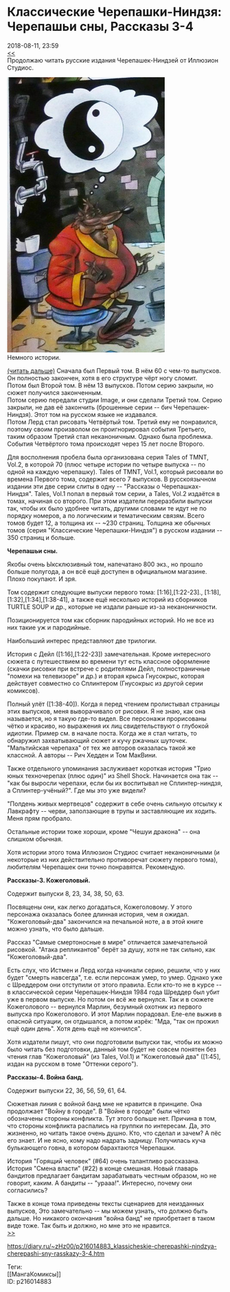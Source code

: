 Классические Черепашки-Ниндзя: Черепашьи сны, Рассказы 3-4
===========================================================

   
 2018-08-11, 23:59   
   [<<](Черепашки-ниндзя%20(1984)%20--%20Вторая%20жизнь,%20Слепое%20зрение)    
 Продолжаю читать русские издания Черепашек-Ниндзей от Иллюзион Студиос.   
   
   [![](pics/lE29CPfl.jpg)](https://i.imgur.com/lE29CPf.jpg)     
 Немного истории.   
   
  [(читать дальше)](https://zHz00.diary.ru/p216014883.htm?index=1#linkmore216014883m1)    Сначала был Первый том. В нём 60 с чем-то выпусков. Он полностью закончен, хотя в его структуре чёрт ногу сломит.   
 Потом был Второй том. В нём 13 выпусков. Потом серию закрыли, но сюжет получился законченным.   
 Потом серию передали студии Image, и они сделали Третий том. Серию закрыли, не дав её закончить (брошенные серии -- бич Черепашек-Ниндзя). Этот том на русском языке не издавался.   
 Потом Лерд стал рисовать Четвёртый том. Третий ему не понравился, поэтому своим произволом он проигнорировал события Третьего, таким образом Третий стал неканоничным. Однако была проблемка. События Четвёртого тома происходят через 15 лет после Второго.   
   
 Для восполнения пробела была организована серия Tales of TMNT, Vol.2, в которой 70 (плюс четыре истории по четыре выпуска -- по одной на каждую черепашку). Tales of TMNT, Vol.1, который рисовали во времена Первого тома, содержит всего 7 выпусков. В русскоязычном издании эти две серии слиты в одну -- "Рассказы о Черепашках-Ниндзя". Tales, Vol.1 попал в первый том серии, а Tales, Vol.2 издаётся в томах, начиная со второго. При этом издатели переразбили выпуски так, чтобы их было удобнее читать, другими словами те идут не по порядку номеров, а по логическим и тематическим связям. Всего томов будет 12, а толщина их -- ~230 страниц. Толщина же обычных томов (серия "Классические Черепашки-Ниндзя") в русском издании -- 350 страниц и больше.   
   
  **Черепашьи сны.**    
   
 Якобы очень Ыксклюзивный том, напечатано 800 экз., но прошло больше полугода, а он всё ещё доступен в официальном магазине. Плохо покупают. И зря.   
   
 Том содержит следующие выпуски первого тома: [1:16],[1:22-23]., [1:18],[1:32],[1:34],[1:38-41], а также ещё несколько историй из сборников TURTLE SOUP и др., которые не издали раньше из-за неканоничности.   
   
 Позиционируется том как сборник пародийных историй. Но не все из них такие уж и пародийные.   
   
 Наибольший интерес представляют две трилогии.   
   
 История с Дейл ([1:16],[1:22-23]) замечательная. Кроме интересного сюжета с путешествием во времени тут есть классное оформление (скачки рисовки при встрече с родителями Дейл, полностраничные "помехи на телевизоре" и др.) и вторая крыса Гнусокрыс, которая действует совместно со Сплинтером (Гнусокрыс из другой серии комиксов).   
   
 Полный улёт ([1:38-40]). Когда я перед чтением пролистывал страницы этих выпусков, меня выворачивало от рисовки. Я не знаю, как она называется, но я такую где-то видел. Все персонажи прорисованы чётко и красиво, но выражения их лиц свидетельствуют о глубокой идиотии. Пример см. в начале поста. Когда же я стал читать, то обнаружил захватывающий сюжет и кучу ржачных шуточек. "Мальтийская черепаха" от тех же авторов оказалась такой же классной. А авторы -- Рич Хедден и Том МакВини.   
   
 Также отдельного упоминания заслуживает короткая история "Трио юных техночерепах (плюс один)" из Shell Shock. Начинается она так -- "как бы выросли черепахи, если бы их воспитывал не Сплинтер-ниндзя, а Сплинтер-учёный?". Где мы это уже видели?   
   
 "Полдень живых мертвецов" содержит в себе очень сильную отсылку к Лавкрафту -- черви, заползающие в трупы и заставляющие их ходить. Меня прям пробрало.   
   
 Остальные истории тоже хороши, кроме "Чешуи дракона" -- она слишком обычная.   
   
 Хотя истории этого тома Иллюзион Студиос считает неканоничными (и некоторые из них действительно противоречат сюжету первого тома), любителям Черепашек они точно понравятся. Рекомендую.   
   
  **Рассказы-3. Кожеголовый.**    
   
 Содержит выпуски 8, 23, 34, 38, 50, 63.   
   
 Посвящены они, как легко догадаться, Кожеголовому. У этого персонажа оказалась более длинная история, чем я ожидал. "Кожеголовый-два" закончился на печальной ноте, а в этой книге можно узнать, что было дальше.   
   
 Рассказ "Самые смертоносные в мире" отличается замечательной рисовкой. "Атака репликантов" берёт за душу, хотя не так сильно, как "Кожеголовый-два".   
   
 Есть слух, что Истмен и Лерд когда начинали серию, решили, что у них будет "смерть навсегда", т.е. если персонаж умер, то умер. Однако уже с Шреддером они отступили от этого правила. Если кто-то не в курсе -- в классической серии Черепашек-Ниндзя 1984 года Шреддер был убит уже в первом выпуске. Но потом он всё же вернулся. Так и в сюжете Кожеголового -- вернулся Марлин, безумный охотник из первого выпуска про Кожеголового. И этот Марлин порадовал. Еле-еле выжив в опасной ситуации, он отдышался, а потом изрёк: "Мда, "так он прожил ещё один день". Хотя день ещё не кончился".   
   
 Хотя издатели пишут, что они подготовили выпуски так, чтобы их можно было читать без подготовки, данный том будет не совсем понятен без чтения глав "Кожеголовый" (из Tales, Vol.1) и "Кожеголовый два" ([1:45], издан на русском в томе "Оттенки серого").   
   
  **Рассказы-4. Война банд.**    
   
 Содержит выпуски 22, 36, 56, 59, 61, 64.   
   
 Сюжетная линия с войной банд мне не нравится в принципе. Она продолжает "Войну в городе". В "Войне в городе" были чётко обозначены стороны конфликта. Тут этого больше нет. Причина в том, что стороны конфликта распались на группки по интересам. Да, это жизненно, но читать такое очень душно. Кто, что сделал и зачем? А пёс его знает. И не ясно, кому надо надрать задницу. Получилась куча булькающего говна, в котором барахтаются Черепашки.   
   
 История "Горящий человек" (#64) очень талантливо рассказана.   
 История "Смена власти" (#22) в конце смешная. Новый главарь бандитов предлагает бандитам зарабатывать честным образом, но не говорит, каким. А бандиты -- "урааа!". Интересно, почему они согласились?   
   
 Также в конце тома приведены тексты сценариев для неизданных выпусков, Это замечательно -- мы можем узнать, что должно быть дальше. Но никакого окончания "война банд" не приобретает в таком виде тоже. Так быть и должно, но мне это не нравится.     
  [>>](TMNT%20Adventures%20тома%201-6%20(русское%20издание))    
    
 <https://diary.ru/~zHz00/p216014883_klassicheskie-cherepashki-nindzya-cherepashi-sny-rasskazy-3-4.htm>   
   
 Теги:   
 [[МангаКомиксы]]   
 ID: p216014883
